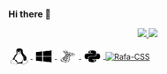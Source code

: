 ### Hi there 👋


<div align="center">
  <a href="https://github.com/dead-py">
  <img height="180em" src="https://github-readme-stats.vercel.app/api?username=dead-py&show_icons=true&theme=dark&include_all_commits=true&count_private=true"/>
  <img height="180em" src="https://github-readme-stats.vercel.app/api/top-langs/?username=dead-py&layout=compact&langs_count=7&theme=dark"/>
</div>
  
</div>
<div style="display: inline_block"><br>
  <img align="center" alt="Rafa-Js" height="30" width="40" src="https://raw.githubusercontent.com/vorillaz/devicons/master/!SVG/linux.svg">
  <img align="center" alt="Rafa-Ts" height="30" width="40" src="https://raw.githubusercontent.com/vorillaz/devicons/master/!SVG/windows.svg">
  <img align="center" alt="Rafa-React" height="30" width="40" src="https://raw.githubusercontent.com/vorillaz/devicons/master/!SVG/msql_server.svg">
  <img align="center" alt="Rafa-HTML" height="30" width="40" src="https://raw.githubusercontent.com/vorillaz/devicons/master/!SVG/python.svg">
  <img align="center" alt="Rafa-CSS" height="30" width="40" src="https://upload.wikimedia.org/wikipedia/commons/thumb/5/54/Instituto_Federal_Marca_2015.svg/800px-Instituto_Federal_Marca_2015.svg.png">
</div>

